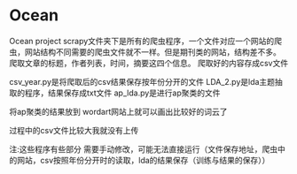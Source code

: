 # Ocean
Ocean project
scrapy文件夹下是所有的爬虫程序，一个文件对应一个网站的爬虫，网站结构不同需要的爬虫文件就不一样。但是期刊类的网站，结构差不多。
爬取文章的标题，作者列表，时间，摘要这四个信息。
爬取好的内容存成csv文件

csv_year.py是将爬取后的csv结果保存按年份分开的文件
LDA_2.py是lda主题抽取的程序，结果保存成txt文件
ap_lda.py是进行ap聚类的文件

将ap聚类的结果放到 wordart网站上就可以画出比较好的词云了

过程中的csv文件比较大我就没有上传

注:这些程序有些部分 需要手动修改，可能无法直接运行（文件保存地址，爬虫中的网站，csv按照年份分开时的读取，lda的结果保存（训练与结果的保存））
